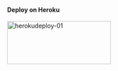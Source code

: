 

#### Deploy on Heroku

<p align="">
    <a href="https://heroku.com/deploy?template=https://github.com/NaysaBots/Hevc-Encoder">
    <img src="https://github.com/nikhileashy/justfor_testing/blob/main/herokudeploy-01-cropped.svg" alt="herokudeploy-01" border="0" height="100" width="240"></a>
</p>
